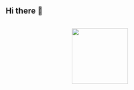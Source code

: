 ## Hi there 👋
<p align="center">
  <br>
  
  <img width="150" src="https://thedise.me/src/images/hi.webp">
  
  <br>
</p>
